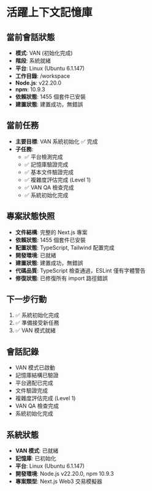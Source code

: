 # 活躍上下文記憶庫

## 當前會話狀態
- **模式**: VAN (初始化完成)
- **階段**: 系統就緒
- **平台**: Linux (Ubuntu 6.1.147)
- **工作目錄**: /workspace
- **Node.js**: v22.20.0
- **npm**: 10.9.3
- **依賴狀態**: 1455 個套件已安裝
- **建置狀態**: 建置成功，無錯誤

## 當前任務
- **主要目標**: VAN 系統初始化 ✅ 完成
- **子任務**: 
  - ✅ 平台檢測完成
  - ✅ 記憶庫驗證完成
  - ✅ 基本文件驗證完成
  - ✅ 複雜度評估完成 (Level 1)
  - ✅ VAN QA 檢查完成
  - ✅ 系統初始化完成

## 專案狀態快照
- **文件結構**: 完整的 Next.js 專案
- **依賴狀態**: 1455 個套件已安裝
- **配置狀態**: TypeScript, Tailwind 配置完成
- **開發環境**: 已就緒
- **建置狀態**: 建置成功，無錯誤
- **代碼品質**: TypeScript 檢查通過，ESLint 僅有字體警告
- **修復狀態**: 已修復所有 import 路徑錯誤

## 下一步行動
1. ✅ 系統初始化完成
2. ✅ 準備接受新任務
3. ✅ VAN 模式就緒

## 會話記錄
- VAN 模式已啟動
- 記憶庫結構已驗證
- 平台適配已完成
- 文件驗證完成
- 複雜度評估完成 (Level 1)
- VAN QA 檢查完成
- 系統初始化完成

## 系統狀態
- **VAN 模式**: 已就緒
- **記憶庫**: 已初始化
- **平台**: Linux (Ubuntu 6.1.147)
- **開發環境**: Node.js v22.20.0, npm 10.9.3
- **專案類型**: Next.js Web3 交易模擬器